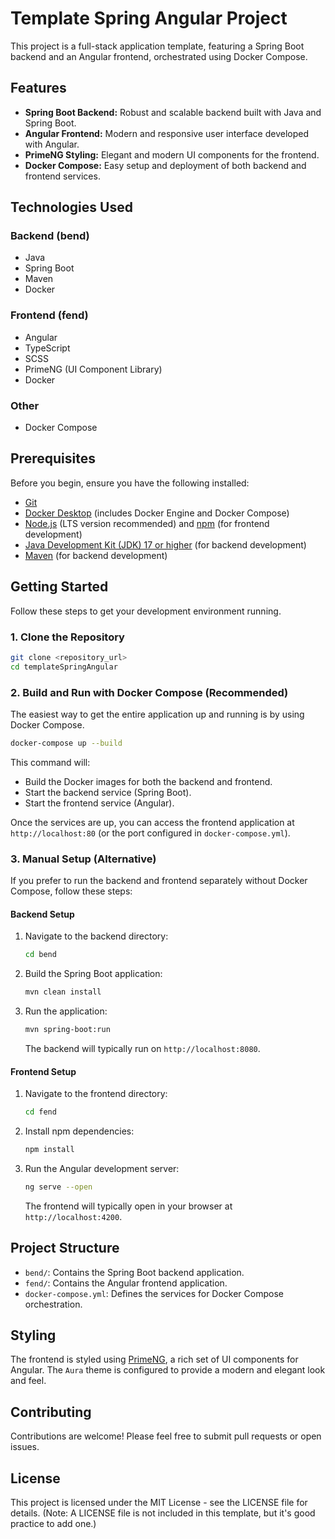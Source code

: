 # Template Spring Angular Project

This project is a full-stack application template, featuring a Spring Boot backend and an Angular frontend, orchestrated using Docker Compose.

## Features

*   **Spring Boot Backend:** Robust and scalable backend built with Java and Spring Boot.
*   **Angular Frontend:** Modern and responsive user interface developed with Angular.
*   **PrimeNG Styling:** Elegant and modern UI components for the frontend.
*   **Docker Compose:** Easy setup and deployment of both backend and frontend services.

## Technologies Used

### Backend (bend)

*   Java
*   Spring Boot
*   Maven
*   Docker

### Frontend (fend)

*   Angular
*   TypeScript
*   SCSS
*   PrimeNG (UI Component Library)
*   Docker

### Other

*   Docker Compose

## Prerequisites

Before you begin, ensure you have the following installed:

*   [Git](https://git-scm.com/)
*   [Docker Desktop](https://www.docker.com/products/docker-desktop) (includes Docker Engine and Docker Compose)
*   [Node.js](https://nodejs.org/en/) (LTS version recommended) and [npm](https://www.npmjs.com/) (for frontend development)
*   [Java Development Kit (JDK) 17 or higher](https://www.oracle.com/java/technologies/downloads/) (for backend development)
*   [Maven](https://maven.apache.org/download.cgi) (for backend development)

## Getting Started

Follow these steps to get your development environment running.

### 1. Clone the Repository

```bash
git clone <repository_url>
cd templateSpringAngular
```

### 2. Build and Run with Docker Compose (Recommended)

The easiest way to get the entire application up and running is by using Docker Compose.

```bash
docker-compose up --build
```

This command will:
*   Build the Docker images for both the backend and frontend.
*   Start the backend service (Spring Boot).
*   Start the frontend service (Angular).

Once the services are up, you can access the frontend application at `http://localhost:80` (or the port configured in `docker-compose.yml`).

### 3. Manual Setup (Alternative)

If you prefer to run the backend and frontend separately without Docker Compose, follow these steps:

#### Backend Setup

1.  Navigate to the backend directory:
    ```bash
    cd bend
    ```
2.  Build the Spring Boot application:
    ```bash
    mvn clean install
    ```
3.  Run the application:
    ```bash
    mvn spring-boot:run
    ```
    The backend will typically run on `http://localhost:8080`.

#### Frontend Setup

1.  Navigate to the frontend directory:
    ```bash
    cd fend
    ```
2.  Install npm dependencies:
    ```bash
    npm install
    ```
3.  Run the Angular development server:
    ```bash
    ng serve --open
    ```
    The frontend will typically open in your browser at `http://localhost:4200`.

## Project Structure

*   `bend/`: Contains the Spring Boot backend application.
*   `fend/`: Contains the Angular frontend application.
*   `docker-compose.yml`: Defines the services for Docker Compose orchestration.

## Styling

The frontend is styled using [PrimeNG](https://primeng.org/), a rich set of UI components for Angular. The `Aura` theme is configured to provide a modern and elegant look and feel.

## Contributing

Contributions are welcome! Please feel free to submit pull requests or open issues.

## License

This project is licensed under the MIT License - see the LICENSE file for details. (Note: A LICENSE file is not included in this template, but it's good practice to add one.)